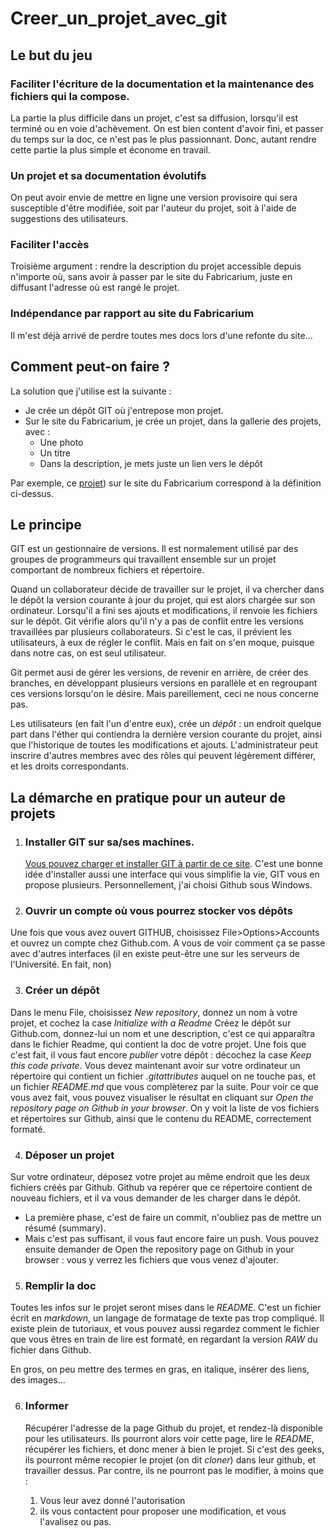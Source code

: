 # Creer_un_projet_avec_git
 ## Le but du jeu

### Faciliter l'écriture de la documentation et la maintenance des fichiers qui la compose. 
La partie la plus difficile dans un projet, c'est sa diffusion, lorsqu'il est terminé ou en voie d'achèvement. 
On est bien content d'avoir fini, et passer du temps sur la doc, ce n'est pas le plus passionnant. Donc, autant 
rendre cette partie la plus simple et économe en travail. 

### Un projet et sa documentation évolutifs
On peut avoir envie de mettre en ligne une version provisoire qui sera susceptible d'être modifiée, 
soit par l'auteur du projet, soit à l'aide de suggestions des utilisateurs. 

### Faciliter l'accès
Troisième argument : rendre la description du projet accessible depuis n'importe où, sans avoir à passer par le site du Fabricarium, 
juste en diffusant l'adresse où est rangé le projet. 

### Indépendance par rapport au site du Fabricarium
Il m'est déjà arrivé de perdre toutes mes docs lors d'une refonte du site...

## Comment peut-on faire ? 
La solution que j'utilise est la suivante : 
* Je crée un dépôt GIT où j'entrepose mon projet. 
* Sur le site du Fabricarium, je crée un projet, dans la gallerie des projets, avec : 
    * Une photo
    * Un titre
    * Dans la description, je mets juste un lien vers le dépôt

Par exemple, ce [projet](https://fabricarium-fabmanager.polytech-lille.fr/#!/projects/martin-s-menace-un-puzzle-tres-enervant-a-decouper-au-laser)) sur le site
du Fabricarium correspond à la définition ci-dessus.

## Le principe

GIT est un gestionnaire de versions. Il est normalement utilisé par des groupes de programmeurs qui travaillent ensemble sur un projet comportant de nombreux fichiers et répertoire. 

Quand un collaborateur décide de travailler sur le projet, il va chercher dans le dépôt la version courante à jour du projet, qui est alors chargée sur son ordinateur. Lorsqu'il a fini ses ajouts et modifications, il renvoie les fichiers sur le dépôt. Git vérifie alors qu'il n'y a pas de conflit entre les versions travaillées par plusieurs collaborateurs. Si c'est le cas, il prévient les utilisateurs, à eux de régler le conflit. Mais en fait on s'en moque, puisque dans notre cas, on est seul utilisateur. 

Git permet ausi de gérer les versions, de revenir en arrière, de créer des branches, en développant plusieurs versions en parallèle et en regroupant ces versions lorsqu'on le désire. Mais pareillement, ceci ne nous concerne pas. 

 Les utilisateurs (en fait l'un d'entre eux), crée un *dépôt* : un endroit quelque part dans l'éther qui contiendra la dernière version courante du projet, ainsi que l'historique
de toutes les modifications et ajouts. L'administrateur peut inscrire d'autres membres avec des rôles qui peuvent légèrement différer, et les droits correspondants. 


 
## La démarche en pratique pour un  auteur de projets
1. ### Installer GIT sur sa/ses machines. 
	[Vous pouvez charger et installer GIT à partir de ce site](https://git-scm.com/downloads). C'est une bonne idée d'installer aussi une interface qui vous simplifie la vie, 
GIT vous en propose plusieurs. Personnellement, j'ai choisi Github sous Windows. 

2. ### Ouvrir un compte où vous pourrez stocker vos dépôts


Une fois que vous avez ouvert GITHUB, choisissez File>Options>Accounts et ouvrez un compte chez Github.com. A vous de voir comment ça se passe avec d'autres interfaces (il en existe peut-être une
sur les serveurs de l'Université. En fait, non)

3. ### Créer un dépôt

Dans le menu File, choisissez *New repository*, donnez un nom à votre projet, et cochez la case *Initialize with a Readme*
Créez le dépôt sur Github.com, donnez-lui un nom et une description, c'est ce qui apparaîtra dans le fichier Readme, qui contient la doc de votre projet. 
Une fois que c'est fait, il vous faut encore *publier* votre dépôt : décochez la case *Keep this code private*.
Vous devez maintenant avoir sur votre ordinateur un répertoire qui contient un fichier *.gitattributes* auquel on ne touche pas, et un fichier *README.md* que vous complèterez par la suite.
Pour voir ce que vous avez fait, vous pouvez visualiser le résultat en cliquant sur *Open the repository page on Github in your browser*. On y voit la liste de vos fichiers et répertoires sur  Github, ainsi que le contenu du README, correctement formaté. 

4. ### Déposer un projet

Sur votre ordinateur, déposez votre projet au même endroit que les deux fichiers créés par Github.  Github va repérer que ce répertoire contient de nouveau fichiers, et il va vous demander de les charger dans le dépôt.


   * La première phase, c'est de faire un commit, n'oubliez pas de mettre un résumé (summary). 
   * Mais c'est pas suffisant, il vous faut encore faire un push. Vous pouvez ensuite demander de Open the repository page on Github in your browser : vous y verrez les fichiers que vous venez d'ajouter. 


5. ### Remplir la doc

Toutes les infos sur le projet seront mises dans le *README*. C'est un fichier écrit en *markdown*, un langage de formatage de texte pas trop compliqué. Il existe plein de tutoriaux, et vous pouvez aussi regardez comment le fichier que vous êtres en train de lire est formaté, en regardant la version *RAW* du fichier dans Github. 

En gros, on peu mettre des termes en gras, en italique, insérer des liens, des images...

6. ### Informer

	Récupérer l'adresse de la page Github du projet, et rendez-là disponible pour les utilisateurs. Ils pourront alors voir cette page, lire le *README*, récupérer les fichiers, et donc
mener à bien le projet. Si c'est des geeks, ils pourront même recopier le projet (on dit *cloner*) dans leur github, et travailler dessus. Par contre, ils ne pourront pas le modifier, à moins que : 

   1. Vous leur avez donné l'autorisation
   2. ils vous contactent pour proposer une modification, et vous l'avalisez ou pas. 
	





